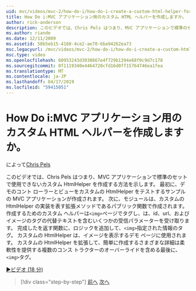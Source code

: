 ```yaml
---
uid: mvc/videos/mvc-2/how-do-i/how-do-i-create-a-custom-html-helper-for-an-mvc-application
title: How Do i:MVC アプリケーション用のカスタム HTML ヘルパーを作成しますか。 | Microsoft Docs
author: rick-anderson
description: このビデオでは、Chris Pels はつまり、MVC アプリケーションで標準のセットで使用できないカスタム HtmlHelper を作成する方法を示します。 最初に、サンプルの MVC アプリケーションがインストールしています.
ms.author: riande
ms.date: 12/11/2009
ms.assetid: 58b5eb15-4160-4ce2-ae70-6ba94262ea73
msc.legacyurl: /mvc/videos/mvc-2/how-do-i/how-do-i-create-a-custom-html-helper-for-an-mvc-application
msc.type: video
ms.openlocfilehash: 60953243d3038667e4f729b1394e68f0c9d7c178
ms.sourcegitcommit: 0f1119340e4464720cfd16d0ff15764746ea1fea
ms.translationtype: MT
ms.contentlocale: ja-JP
ms.lasthandoff: 04/17/2019
ms.locfileid: "59415051"
---
```

# <a name="how-do-i-create-a-custom-html-helper-for-an-mvc-application"></a>How Do i:MVC アプリケーション用のカスタム HTML ヘルパーを作成しますか。

によって[Chris Pels](https://twitter.com/chrispels)

このビデオでは、Chris Pels はつまり、MVC アプリケーションで標準のセットで使用できないカスタム HtmlHelper を作成する方法を示します。 最初に、デモのコント ローラーとビューをカスタムの HtmlHelper をテストするサンプルの MVC アプリケーションが作成されます。 次に、モジュールは、カスタムの HtmlHelper の実装を表す拡張メソッドであるパブリック関数で作成されます。 作成するためのカスタム ヘルパーは`<img>`ページでタグし、は、id、url、およびイメージのタグの代替テキストを含むいくつかの受信パラメーターを受け取ります。 完成したを返す関数に、ロジックを追加して、`<img>`指定された情報のタグ。 カスタムの HtmlHelper は、イメージを表示するデモ ページに使用されます。 カスタムの HtmlHelper を拡張して、簡単に作成するさまざまな詳細は柔軟性を提供する複数のコンス トラクターのオーバーライドを含める最後に、`<img>`タグ。

[&#9654;ビデオ (18 分)](https://channel9.msdn.com/Blogs/ASP-NET-Site-Videos/how-do-i-create-a-custom-html-helper-for-an-mvc-application)

> [!div class="step-by-step"]
> [前へ](how-do-i-implement-view-models-to-manage-data-for-aspnet-mvc-views.md)
> [次へ](how-do-i-work-with-model-binders-in-an-mvc-application.md)
